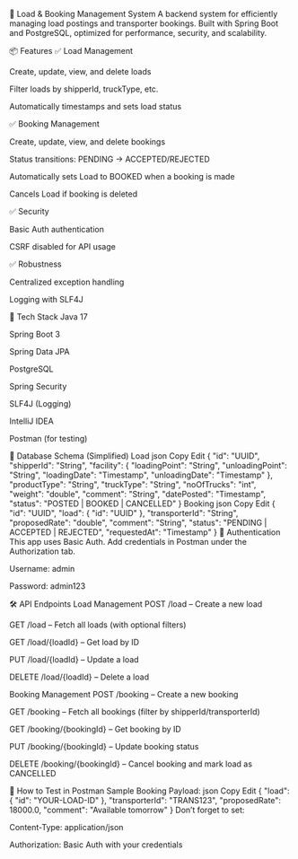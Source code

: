 🚛 Load & Booking Management System
A backend system for efficiently managing load postings and transporter bookings. Built with Spring Boot and PostgreSQL, optimized for performance, security, and scalability.

📦 Features
✅ Load Management

Create, update, view, and delete loads

Filter loads by shipperId, truckType, etc.

Automatically timestamps and sets load status

✅ Booking Management

Create, update, view, and delete bookings

Status transitions: PENDING → ACCEPTED/REJECTED

Automatically sets Load to BOOKED when a booking is made

Cancels Load if booking is deleted

✅ Security

Basic Auth authentication

CSRF disabled for API usage

✅ Robustness

Centralized exception handling

Logging with SLF4J

📁 Tech Stack
Java 17

Spring Boot 3

Spring Data JPA

PostgreSQL

Spring Security

SLF4J (Logging)

IntelliJ IDEA

Postman (for testing)

🧩 Database Schema (Simplified)
Load
json
Copy
Edit
{
  "id": "UUID",
  "shipperId": "String",
  "facility": {
    "loadingPoint": "String",
    "unloadingPoint": "String",
    "loadingDate": "Timestamp",
    "unloadingDate": "Timestamp"
  },
  "productType": "String",
  "truckType": "String",
  "noOfTrucks": "int",
  "weight": "double",
  "comment": "String",
  "datePosted": "Timestamp",
  "status": "POSTED | BOOKED | CANCELLED"
}
Booking
json
Copy
Edit
{
  "id": "UUID",
  "load": {
    "id": "UUID"
  },
  "transporterId": "String",
  "proposedRate": "double",
  "comment": "String",
  "status": "PENDING | ACCEPTED | REJECTED",
  "requestedAt": "Timestamp"
}
🔐 Authentication
This app uses Basic Auth. Add credentials in Postman under the Authorization tab.

Username: admin

Password: admin123

🛠️ API Endpoints
Load Management
POST /load – Create a new load

GET /load – Fetch all loads (with optional filters)

GET /load/{loadId} – Get load by ID

PUT /load/{loadId} – Update a load

DELETE /load/{loadId} – Delete a load

Booking Management
POST /booking – Create a new booking

GET /booking – Fetch all bookings (filter by shipperId/transporterId)

GET /booking/{bookingId} – Get booking by ID

PUT /booking/{bookingId} – Update booking status

DELETE /booking/{bookingId} – Cancel booking and mark load as CANCELLED

🧪 How to Test in Postman
Sample Booking Payload:
json
Copy
Edit
{
  "load": {
    "id": "YOUR-LOAD-ID"
  },
  "transporterId": "TRANS123",
  "proposedRate": 18000.0,
  "comment": "Available tomorrow"
}
Don’t forget to set:

Content-Type: application/json

Authorization: Basic Auth with your credentials


